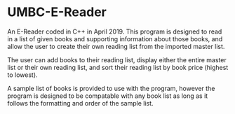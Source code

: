 # UMBC-E-Reader
An E-Reader coded in C++ in April 2019. This program is designed to read in a list of given books and supporting information about those books, and allow the user to create their own reading list from the imported master list. 

The user can add books to their reading list, display either the entire master list or their own reading list, and sort their reading list by book price (highest to lowest).

A sample list of books is provided to use with the program, however the program is designed to be compatable with any book list as long as it follows the formatting and order of the sample list.
